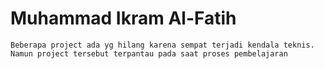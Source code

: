# Muhammad Ikram Al-Fatih 

```
Beberapa project ada yg hilang karena sempat terjadi kendala teknis. Namun project tersebut terpantau pada saat proses pembelajaran
```

